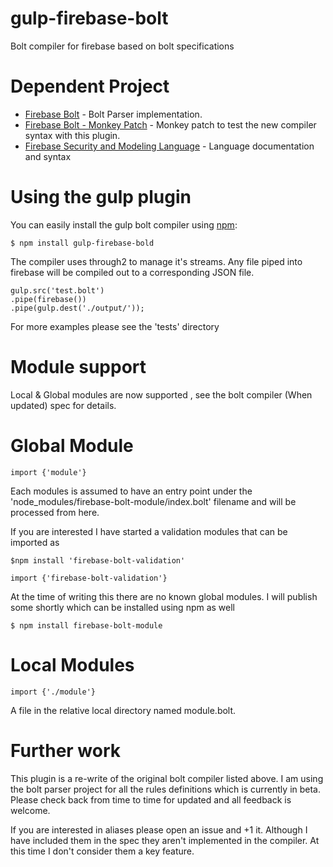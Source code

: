 # gulp-firebase-bolt
Bolt compiler for firebase based on bolt specifications

# Dependent Project

  - [Firebase Bolt](https://www.github.com/firebase/bolt) - Bolt Parser implementation.
  - [Firebase Bolt - Monkey Patch](https://www.github.com/brewsoftware/bolt) - Monkey patch to test the new compiler syntax with this plugin.
  - [Firebase Security and Modeling Language](https://www.github.com/firebase/bolt/docs/language.md) - Language documentation and syntax

# Using the gulp plugin

You can easily install the gulp bolt compiler using [npm](https://docs.npmjs.com/cli/install):

    $ npm install gulp-firebase-bold

The compiler uses through2 to manage it's streams. Any file piped into firebase will be compiled out to a corresponding JSON file.

    gulp.src('test.bolt')
    .pipe(firebase())
    .pipe(gulp.dest('./output/'));

For more examples please see the 'tests' directory

# Module support

Local & Global modules are now supported , see the bolt compiler (When updated) spec for details.


# Global Module

    import {'module'}

Each modules is assumed to have an entry point under the 'node_modules/firebase-bolt-module/index.bolt' filename and will be processed from here.

If you are interested I have started a validation modules that can be imported as

    $npm install 'firebase-bolt-validation'

    import {'firebase-bolt-validation'}


At the time of writing this there are no known global modules. I will publish some shortly which can be installed using npm as well

    $ npm install firebase-bolt-module

# Local Modules

    import {'./module'}

A file in the relative local directory named module.bolt.
 
# Further work

This plugin is a re-write of the original bolt compiler listed above. I am using the bolt parser project for all the rules definitions which is currently in beta. Please check back from time to time for updated and all feedback is welcome.

If you are interested in aliases please open an issue and +1 it. Although I have included them in the spec they aren't implemented in the compiler. At this time I don't consider them a key feature.
